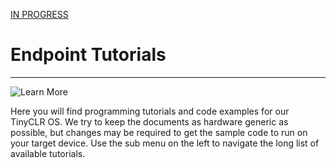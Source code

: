 [IN PROGRESS](error.md) 
# Endpoint Tutorials
---
![Learn More](/images/tutorials.png)

Here you will find programming tutorials and code examples for our TinyCLR OS. We try to keep the documents as hardware generic as possible, but changes may be required to get the sample code to run on your target device. Use the sub menu on the left to navigate the long list of available tutorials.



